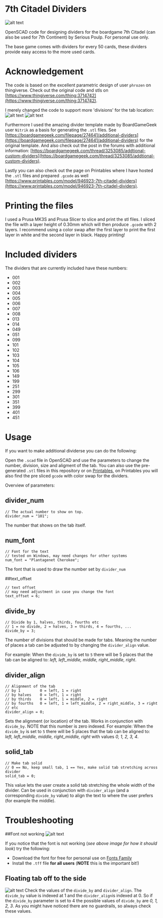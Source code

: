 # 7th Citadel Dividers

![alt text](images/example_divider.jpg "Example of printed Dividers")

OpenSCAD code for designing dividers for the boardgame 7th Citadel (can also be used for 7th Continent) by Serious Poulp. For personal use only.

The base game comes with dividers for every 50 cards, these dividers provide easy access to the more used cards.

# Acknowledgement
The code is based on the excellent parametric design of user `phrozen` on thingiverse. Check out the original code and stls on [https://www.thingiverse.com/thing:3714742](https://www.thingiverse.com/thing:3714742). 

I merely changed the code to support more 'divisions' for the tab location:
![alt text](images/divide_fourths_midle_left.png "Divided by fourths aligned middle left")
![alt text](images/divide_fourths_midle_right.png "Divided by fourths aligned middle right")

Furthermore I used the amazing divider template made by BoardGameGeek user `Nitrik` as a basis for generating the `.stl` files. See [https://boardgamegeek.com/filepage/274641/additional-dividers](https://boardgamegeek.com/filepage/274641/additional-dividers) for the original template. 
And also check out the post in the forums with additional information: [https://boardgamegeek.com/thread/3253085/addtional-custom-dividers](https://boardgamegeek.com/thread/3253085/addtional-custom-dividers).

Lastly you can also check out the page on Printables where I have hosted the `.stl` files and prepared `.gcode` as well [https://www.printables.com/model/946923-7th-citadel-dividers](https://www.printables.com/model/946923-7th-citadel-dividers).

# Printing the files
I used a Prusa MK3S and Prusa Slicer to slice and print the stl files. I sliced the file with a layer height of 0.30mm which will then produce `.gcode` with 2 layers. I recommend using a color swap after the first layer to print the first layer in white and the second layer in black. Happy printing!

# Included dividers
The dividers that are currently included have these numbers:
- 001
- 002
- 003
- 004
- 005
- 006
- 007
- 008
- 013
- 014
- 049
- 051
- 099
- 101
- 102
- 103
- 104
- 105
- 106
- 149
- 199
- 251
- 299
- 301
- 351
- 399
- 401
- 451

# Usage
If you want to make additional dividerse you can do the following:

Open the `.scad` file in OpenSCAD and use the parameters to change the number, division, size and aligment of the tab. You can also use the pre-generated `.stl` files in this repository or on [Printables](https://www.printables.com/model/946923-7th-citadel-dividers), on Printables you will also find the pre sliced `gcode` with color swap for the dividers.

Overview of parameters:

## divider_num
```
// The actual number to show on top.
divider_num = "101";
```
The number that shows on the tab itself.

## num_font
```
// Font for the text
// tested on Windows, may need changes for other systems
num_font = "Plantagenet Cherokee";
```
The font that is used to draw the number set by `divider_num`

##text_offset
```
// text offset
// may need adjustment in case you change the font
text_offset = 6;
```

## divide_by
```
// Divide by 1, halves, thirds, fourths etc
// 1 = no divide, 2 = halves, 3 = thirds, 4 = fourths, ...
divide_by = 3;
```
The number of divisions that should be made for tabs. Meaning the number of places a tab can be adjusted to by changing the `divider_align` value.

For example: When the `divide_by` is set to `5` there will be 5 places that the tab can be aligned to: _left, left_middle, middle, right_middle, right_.

## divider_align
```
// Alignment of the tab
// by 1         0 = left, 1 = right
// by halves    0 = left, 1 = right
// by thirds    0 = left, 1 = middle, 2 = right
// by fourths   0 = left, 1 = left_middle, 2 = right_middle, 3 = right
// etc
divider_align = 0;
```
Sets the alignment (or location) of the tab. Works in conjunction with `divide_by`. NOTE that this number is zero indexed.
For example: When the `divide_by` is set to `5` there will be 5 places that the tab can be aligned to: _left, left_middle, middle, right_middle, right_ with values _0, 1, 2, 3, 4_.

## solid_tab
```
// Make tab solid
// 0 == No, keep small tab, 1 == Yes, make solid tab stretching across divider
solid_tab = 0;
```
This value lets the user create a solid tab stretching the whole width of the divider. Can be used in conjunction with `divider_align` (and a corresponding `divide_by` value) to align the text to where the user prefers (for example the middle).

# Troubleshooting

##Font not working
![alt text](images/font_example.png "Font example")

If you notice that the font is not working (_see above image for how it should look_) try the following:
- Download the font for free for personal use on [Fonts Family](https://freefontsfamily.net/plantagenet-cherokee-font-free/)
- Install the `.tff` file **for all users** (**NOTE** this is the important bit!)

## Floating tab off to the side
![alt text](images/division_and_divider_alignment_mismatch.png "Divider alignment mismatch")
Check the values of the `divide_by` and `divider_align`. The `divide_by` value is indexed at 1 and the `divider_align`is indexed at 0. So if the `divide_by` parameter is set to 4 the possible values of `divide_by` are _0, 1, 2, 3_. 
As you might have noticed there are no guardrails, so always check these values.

